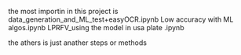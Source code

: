 the most importin in this project is 
data_generation_and_ML_test+easyOCR.ipynb
Low accuracy with ML algos.ipynb
LPRFV_using the model in usa plate .ipynb

the athers is just anather steps or methods 

